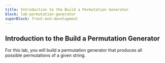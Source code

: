 ```yaml
---
title: Introduction to the Build a Permutation Generator
block: lab-permutation-generator
superBlock: front-end-development
---
```


## Introduction to the Build a Permutation Generator

For this lab, you will build a permutation generator that produces all possible permutations of a given string.
